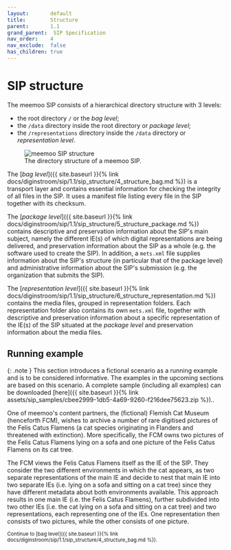 ```yaml
---
layout:       default
title:        Structure
parent:       1.1
grand_parent:  SIP Specification 
nav_order:    4
nav_exclude:  false
has_children: true
---
```

# SIP structure

The meemoo SIP consists of a hierarchical directory structure with 3 levels:

- the root directory `/` or the _bag level_;
- the `/data` directory inside the root directory or _package level_;
- the `/representations` directory inside the `/data` directory or _representation level_.

<figure class="mx-auto">
  <img src="../../../../../assets/images_spec/sip_structure_20220510.png" alt="meemoo SIP structure" /> 
  <figcaption>The directory structure of a meemoo SIP.</figcaption>
</figure>

The [_bag level_]({{ site.baseurl }}{% link docs/diginstroom/sip/1.1/sip_structure/4_structure_bag.md %}) is a transport layer and contains essential information for checking the integrity of all files in the SIP.
It uses a manifest file listing every file in the SIP together with its checksum.

The [_package level_]({{ site.baseurl }}{% link docs/diginstroom/sip/1.1/sip_structure/5_structure_package.md %}) contains descriptive and preservation information about the SIP's main subject, namely the different IE(s) of which digital representations are being delivered, and preservation information about the SIP as a whole (e.g. the software used to create the SIP).
In addition, a `mets.xml` file supplies information about the SIP's structure (in particular that of the package level) and administrative information about the SIP's submission (e.g. the organization that submits the SIP).

The [_representation level_]({{ site.baseurl }}{% link docs/diginstroom/sip/1.1/sip_structure/6_structure_representation.md %}) contains the media files, grouped in representation folders.
Each representation folder also contains its own `mets.xml` file, together with descriptive and preservation information about a specific representation of the IE(s) of the SIP situated at the _package level_ and preservation information about the media files.

## Running example

{: .note }
This section introduces a fictional scenario as a running example and is to be considered informative.
The examples in the upcoming sections are based on this scenario.
A complete sample (including all examples) can be downloaded [here]({{ site.baseurl }}{% link assets/sip_samples/cbee2999-1db5-4a69-9260-f216dee75623.zip %})..

One of meemoo's content partners, the (fictional) Flemish Cat Museum (henceforth FCM), wishes to archive a number of rare digitised pictures of the Felis Catus Flamens (a cat species originating in Flanders and threatened with extinction).
More specifically, the FCM owns two pictures of the Felis Catus Flamens lying on a sofa and one picture of the Felis Catus Flamens on its cat tree.

The FCM views the Felis Catus Flamens itself as the IE of the SIP.
They consider the two different environments in which the cat appears, as two separate representations of the main IE and decide to nest that main IE into two separate IEs (i.e. lying on a sofa and sitting on a cat tree) since they have different metadata about both environments available.
This approach results in one main IE (i.e. the Felis Catus Flamens), further subdivided into two other IEs (i.e. the cat lying on a sofa and sitting on a cat tree) and two representations, each representing one of the IEs.
One representation then consists of two pictures, while the other consists of one picture.

<small>
Continue to [bag level]({{ site.baseurl }}{% link docs/diginstroom/sip/1.1/sip_structure/4_structure_bag.md %}).
</small>